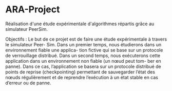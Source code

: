 # ARA-Project
Réalisation d'une étude expérimentale d'algorithmes répartis grâce au simulateur PeerSim.

Objectifs : 
  Le but de ce projet est de faire une étude expérimentale à travers le simulateur Peer-
Sim. Dans un premier temps, nous étudierons dans un environnement fiable une applica-
tion fictive qui se base sur un protocole de verrouillage distribué. Dans un second temps,
nous exécuterons cette application dans un environnement non fiable (un nœud peut tom-
ber en panne). Dans ce cas, l’application se basera sur un protocole distribué de points
de reprise (checkpointing) permettant de sauvegarder l’état des nœuds régulièrement et
de reprendre l’exécution à un état stable en cas d’erreur ou de panne.
